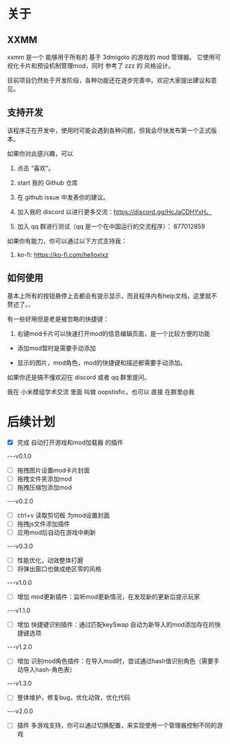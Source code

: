 # 关于

## XXMM

xxmm 是一个 能够用于所有的 基于 3dmigoto 的游戏的 mod 管理器。
它使用可视化卡片和预设机制管理mod，同时 参考了 zzz 的 风格设计。

目前项目仍然处于开发阶段，各种功能还在逐步完善中。欢迎大家提出建议和意见。

## 支持开发

该程序正在开发中，使用时可能会遇到各种问题，但我会尽快发布第一个正式版本。

如果你对此感兴趣，可以

1. 点击 “喜欢”。

2. start 我的 Github 仓库

3. 在 github issue 中发表你的建议。

4. 加入我的 discord 以进行更多交流：https://discord.gg/HcJaCDHYxH。

5. 加入 qq 群进行测试（qq 是一个在中国运行的交流程序）： 877012859

如果你有能力，你可以通过以下方式支持我：

1. ko-fi: https://ko-fi.com/helloxlxz

## 如何使用

基本上所有的按钮悬停上去都会有提示显示，而且程序内有help文档，这里就不赘述了。、

有一些好用但是老是被忽略的快捷键：

1. 右键mod卡片可以快速打开mod的信息编辑页面，是一个比较方便的功能

- 添加mod暂时是需要手动添加

- 显示的图片，mod角色，mod的快捷键和描述都需要手动添加。

如果你还是搞不懂欢迎在 discord 或者 qq 群里提问。

我在 小米模组学术交流 里面 叫做 oopstisfic，也可以 直接 在群里@我

# 后续计划

- [x] 完成 自动打开游戏和mod加载器 的插件

---v0.1.0
- [ ] 拖拽图片设置mod卡片封面
- [ ] 拖拽文件夹添加mod
- [ ] 拖拽压缩包添加mod

---v0.2.0
- [ ] ctrl+v 读取剪切板 为mod设置封面
- [ ] 拖拽js文件添加插件
- [ ] 应用mod后自动在游戏中刷新

---v0.3.0
- [ ] 性能优化，动效整体打磨
- [ ] 将弹出窗口也做成绝区零的风格

---v1.0.0
- [ ] 增加 mod更新插件：监听mod更新情况，在发现新的更新后提示玩家

---v1.1.0
- [ ] 增加 快捷键识别插件：通过匹配keySwap 自动为新导入的mod添加存在的快捷键选项

---v1.2.0
- [ ] 增加 识别mod角色插件：在导入mod时，尝试通过hash值识别角色（需要手动导入hash-角色表）

---v1.3.0
- [ ] 整体维护，修复bug，优化动效，优化代码

---v2.0.0
- [ ] 插件 多游戏支持，你可以通过切换配置，来实现使用一个管理器控制不同的游戏

